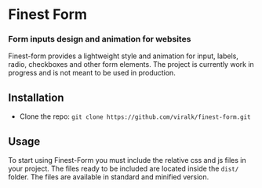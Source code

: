
# Finest Form
### Form inputs design and animation for websites

Finest-form provides a lightweight style and animation for input, labels, radio, checkboxes and other form elements. The project is currently work in progress and is not meant to be used in production.

## Installation

<!-- - [Download the latest release.](https://github.com/viralk/finest-form/archive/master.zip) -->
- Clone the repo: `git clone https://github.com/viralk/finest-form.git`
<!-- - Install with [npm](https://www.npmjs.com/): `npm install finest-form` -->
<!-- - Install with [yarn](https://yarnpkg.com/): `yarn add ` -->

## Usage

To start using Finest-Form you must include the relative css and js files in your project. The files ready to be included are located inside the `dist/` folder. The files are available in standard and minified version.

<!-- ## Customization -->
